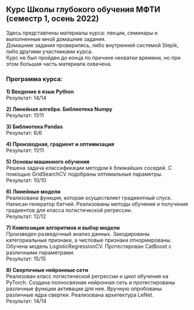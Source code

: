## Курс Школы глубокого обучения МФТИ (семестр 1, осень 2022)
Здесь представлены материалы курса: лекции, семинары и выполненные мной домашние задания.   
Домашние задания проверилясь, либо внутренней системой Stepik, либо другими участниками курса.   
Курс не был пройден до конца по причине нехватки времени, но при этом большая часть материала охвачена.

### Программа курса:

**1) Введение в язык Python**  
Результат: 14/14  

**2) Линейная алгебра. Библиотека Numpy**    
Результат: 11/11  

**3) Библиотека Pandas**  
Результат: 6/6  

**4) Производная, градиент и оптимизация**  
Результат: 11/11  

**5) Основы машинного обучения**  
Решена задача классификации методом k ближайших соседей. С помощью GridSearchCV подобраны оптимальные параметры.  
Результат: 10/10  

**6) Линейные модели**  
Реализована функция, которая осуществляет градиентный спуск. Написан генератор батчей. Реализованы методы обучения и получения градиентов для класса логистической регрессии.   
Результат: 12/12 

**7) Композиция алгоритмов и выбор модели**  
Произведен разведочный анализ данных. Закодированы категориальные признаки, а числовые признаки отнормированы. Обучена модель LogisticRegressionCV. Протестирован CatBoost с различными параметрами.  
Результат: 15/15

**8) Сверточные нейронные сети**  
Реализован класс логистической регрессии и цикл обучения на PyTorch. Создана полносвязная  нейронная сеть и протестированы различные функции активации для нее. Вручную опробованы различные ядра свертки. Реализована архитектура LeNet.  
Результат: 14/14
